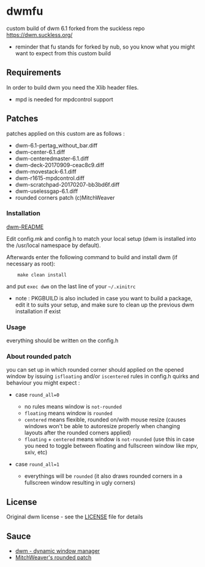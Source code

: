 # dwmfu

custom build of dwm 6.1 forked from the suckless repo https://dwm.suckless.org/
- reminder that fu stands for forked by nub, so you know what you might want to expect from this custom build

## Requirements
In order to build dwm you need the Xlib header files.
- mpd is needed for mpdcontrol support

## Patches
patches applied on this custom are as follows :
* dwm-6.1-pertag_without_bar.diff
* dwm-center-6.1.diff
* dwm-centeredmaster-6.1.diff
* dwm-deck-20170909-ceac8c9.diff
* dwm-movestack-6.1.diff
* dwm-r1615-mpdcontrol.diff
* dwm-scratchpad-20170207-bb3bd6f.diff
* dwm-uselessgap-6.1.diff
* rounded corners patch (c)MitchWeaver

### Installation
[dwm-README](dwm-README)

Edit config.mk and config.h to match your local setup (dwm is installed into
the /usr/local namespace by default).

Afterwards enter the following command to build and install dwm (if
necessary as root):

```
    make clean install
```
and put `exec dwm` on the last line of your `~/.xinitrc`
- note : PKGBUILD is also included in case you want to build a package, edit it to suits your setup, and make sure to clean up the previous dwm installation if exist

### Usage
everything should be written on the config.h

### About rounded patch
you can set up in which rounded corner should applied on the opened window by issuing `isfloating` and/or `iscentered` rules in config.h
quirks and behaviour you might expect :
* case `round_all=0`
    - no rules means window is `not-rounded`
    - `floating` means window is `rounded`
    - `centered` means flexible, rounded on/with mouse resize (causes windows won't be able to autoresize properly when changing layouts after the rounded corners applied)
    - `floating` + `centered` means window is `not-rounded` (use this in case you need to toggle between floating and fullscreen window like mpv, sxiv, etc)

* case `round_all=1`
    - everythings will be `rounded` (it also draws rounded corners in a fullscreen window resulting in ugly corners)

## License
Original dwm license - see the [LICENSE](LICENSE) file for details

## Sauce
* [dwm - dynamic window manager](https://dwm.suckless.org/)
* [MitchWeaver's rounded patch](https://github.com/MitchWeaver/dotfiles/blob/8d76e479715e7fa7b4df153719d3d25144f9f7f2/suckless-tools/dwm/dwm/dwm.c#L938)

